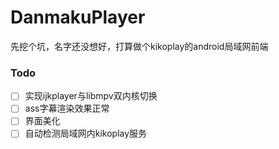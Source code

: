 # DanmakuPlayer
先挖个坑，名字还没想好，打算做个kikoplay的android局域网前端

### Todo
- [ ] 实现ijkplayer与libmpv双内核切换
- [ ] ass字幕渲染效果正常
- [ ] 界面美化
- [ ] 自动检测局域网内kikoplay服务
